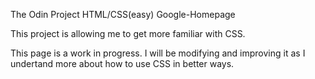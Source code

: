 The Odin Project HTML/CSS(easy) Google-Homepage


This project is allowing me to get more familiar with CSS.

This page is a work in progress. I will be modifying and improving it as I undertand more about how to use CSS in better ways.
